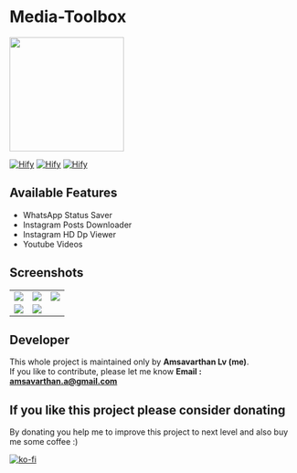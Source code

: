 # Media-Toolbox

<img src="https://github.com/lvamsavarthan/Media-Toolbox/blob/master/app/src/main/ic_launcher-web.png" height="200" width="200">

[![Hify](https://forthebadge.com/images/badges/built-by-developers.svg)](https://lvamsavarthan.github.io/lvstore/hify.html)
[![Hify](https://forthebadge.com/images/badges/built-with-love.svg)](https://lvamsavarthan.github.io/lvstore/hify.html)
[![Hify](https://forthebadge.com/images/badges/built-for-android.svg)](https://lvamsavarthan.github.io/lvstore/hify.html)
<br>

## Available Features

* WhatsApp Status Saver
* Instagram Posts Downloader
* Instagram HD Dp Viewer
* Youtube Videos

## Screenshots

<table>
  <tbody>
    <tr>
      <td>
        <img
          src="https://github.com/lvamsavarthan/Media-Toolbox/blob/master/screenshots/s1.png"
        />
      </td>
      <td>
        <img
          src="https://github.com/lvamsavarthan/Media-Toolbox/blob/master/screenshots/s2.png"
        />
      </td>
       <td>
        <img
          src="https://github.com/lvamsavarthan/Media-Toolbox/blob/master/screenshots/s3.png"
        />
      </td>
    </tr>
    <tr>
      <td>
        <img
          src="https://github.com/lvamsavarthan/Media-Toolbox/blob/master/screenshots/s4.png"
        />
      </td>
      <td>
        <img
          src="https://github.com/lvamsavarthan/Media-Toolbox/blob/master/screenshots/s5.png"
        />
      </td>
    </tr>
  </tbody>
</table>


## Developer

This whole project is maintained only by **Amsavarthan Lv (me)**.<br>
If you like to contribute, please let me know
<B>Email : amsavarthan.a@gmail.com</B>

## If you like this project please consider donating
By donating you help me to improve this project to next level and also buy me some coffee :)

[![ko-fi](https://www.ko-fi.com/img/githubbutton_sm.svg)](https://ko-fi.com/O4O3UL82)
